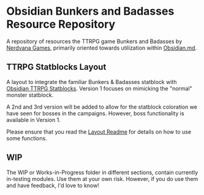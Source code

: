 
# Obsidian Bunkers and Badasses Resource Repository
A repository of resources the TTRPG game Bunkers and Badasses by [Nerdvana Games](https://nerdvanagames.com), primarily oriented towards utilization within [Obsidian.md](https://obsidian.md).

## TTRPG Statblocks Layout

A layout to integrate the familiar Bunkers & Badasses statblock with [Obsidian TTRPG Statblocks](https://github.com/valentine195/obsidian-5e-statblocks).
Version 1 focuses on mimicking the "normal" monster statblock.

A 2nd and 3rd version will be added to allow for the statblock coloration we have seen for bosses in the campaigns. However, boss functionality is available in Version 1.

Please ensure that you read the [Layout Readme](TTRPG_Statblocks/Bestiary/BnB-Statblock-Readme.md) for details on how to use some functions.

## WIP

The WIP or Works-in-Progress folder in different sections, contain currently in-testing modules. Use them at your own risk. However, if you do use them and have feedback, I'd love to know!
